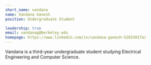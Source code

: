 ```yaml
---
short_name: vandana
name: Vandana Ganesh
position: Undergraduate Student

leadership: true
email: vandanag@berkeley.edu
homepage: https://www.linkedin.com/in/vandana-ganesh-52653817a/
---
```


Vandana is a third-year undergraduate student studying Electrical Engineering
and Computer Science.